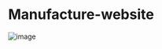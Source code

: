 # Manufacture-website
![image](https://github.com/stephen291192/Manufacture-website/assets/65404247/71596624-5d8c-4267-bfe4-82c71da1bc5c)

